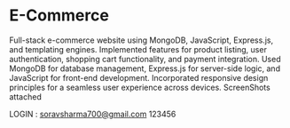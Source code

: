 # E-Commerce
Full-stack e-commerce website using MongoDB, JavaScript, Express.js, and templating engines. Implemented features for product listing, user authentication, shopping cart functionality, and payment integration. Used MongoDB for database management, Express.js for server-side logic, and JavaScript for front-end development. Incorporated responsive design principles for a seamless user experience across devices.
ScreenShots attached


LOGIN :
soravsharma700@gmail.com
123456


